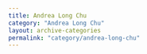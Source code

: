 ```yaml
---
title: Andrea Long Chu
category: "Andrea Long Chu"
layout: archive-categories
permalink: "category/andrea-long-chu"
---
```

